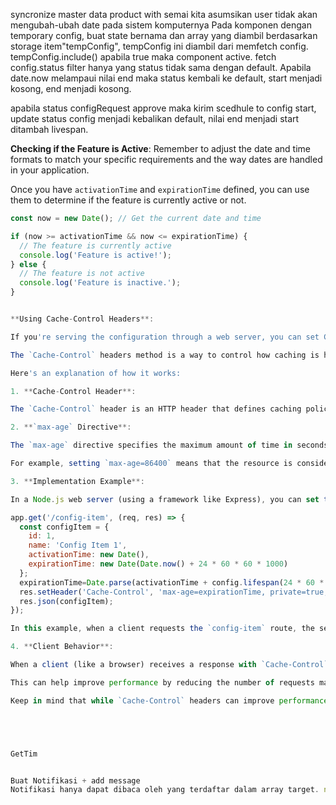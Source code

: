syncronize master data product with semai
kita asumsikan user tidak akan mengubah-ubah date pada sistem komputernya
   Pada komponen dengan temporary config, buat state bernama <configItem> dan array yang diambil berdasarkan storage item"tempConfig", tempConfig ini diambil dari memfetch config. tempConfig.include(<configItem>) apabila true maka component active.
   fetch config.status filter hanya yang status tidak sama dengan default. Apabila date.now melampaui nilai end maka status kembali ke default, start menjadi kosong, end menjadi kosong.

   apabila status configRequest approve maka kirim scedhule to config start, update status config menjadi kebalikan default, nilai end menjadi start ditambah livespan.



 **Checking if the Feature is Active**:
Remember to adjust the date and time formats to match your specific requirements and the way dates are handled in your application.

   Once you have `activationTime` and `expirationTime` defined, you can use them to determine if the feature is currently active or not.

   ```javascript
   const now = new Date(); // Get the current date and time

   if (now >= activationTime && now <= expirationTime) {
     // The feature is currently active
     console.log('Feature is active!');
   } else {
     // The feature is not active
     console.log('Feature is inactive.');
   }


 **Using Cache-Control Headers**:

   If you're serving the configuration through a web server, you can set Cache-Control headers to specify the time duration for which the configuration should be considered valid by the client's cache.

The `Cache-Control` headers method is a way to control how caching is handled by the client's browser or other caching intermediaries (like proxy servers). It's typically used when serving resources through a web server.

Here's an explanation of how it works:

1. **Cache-Control Header**:

   The `Cache-Control` header is an HTTP header that defines caching policies. It provides directives to specify how a response should be cached. One of the directives is `max-age`.

2. **`max-age` Directive**:

   The `max-age` directive specifies the maximum amount of time in seconds that a resource is considered fresh or valid. If the resource is requested again within this time period, the client's browser will use the cached version instead of making a new request to the server.

   For example, setting `max-age=86400` means that the resource is considered valid for 24 hours.

3. **Implementation Example**:

   In a Node.js web server (using a framework like Express), you can set the `Cache-Control` header for a specific route or resource. Here's an example:

   app.get('/config-item', (req, res) => {
     const configItem = {
       id: 1,
       name: 'Config Item 1',
       activationTime: new Date(),
       expirationTime: new Date(Date.now() + 24 * 60 * 60 * 1000)
     };
     expirationTime=Date.parse(activationTime + config.lifespan(24 * 60 * 60 * 1000) - now)
     res.setHeader('Cache-Control', 'max-age=expirationTime, private=true, immutable=true'); // Cache for 24 hours
     res.json(configItem);
   });

   In this example, when a client requests the `config-item` route, the server responds with the `configItem` object and sets the `Cache-Control` header to `max-age=86400`, indicating that the response can be cached for up to 24 hours.

4. **Client Behavior**:

   When a client (like a browser) receives a response with `Cache-Control` headers, it will store the response in its cache. If the client requests the same resource again within the specified `max-age` time, it will use the cached version instead of making a new request to the server.

   This can help improve performance by reducing the number of requests made to the server for resources that are not expected to change frequently.

Keep in mind that while `Cache-Control` headers can improve performance, they should be used judiciously. It's important to consider factors like the nature of the resource, how frequently it's expected to change, and whether caching it is appropriate for your specific use case.





GetTim


Buat Notifikasi + add message
Notifikasi hanya dapat dibaca oleh yang terdaftar dalam array target. notification.target.include(userinfo.id)?
